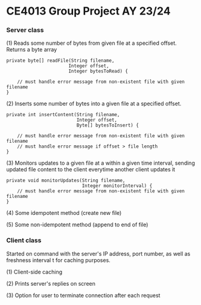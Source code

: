 # CE4013 Group Project AY 23/24

### Server class
(1) Reads some number of bytes from given file at a specified offset. Returns a byte array
```
private byte[] readFile(String filename,
                       Integer offset,
                       Integer bytesToRead) {
                        
    // must handle error message from non-existent file with given filename
}
```

(2) Inserts some number of bytes into a given file at a specified offset. 
```
private int insertContent(String filename,
                          Integer offset,
                          Byte[] bytesToInsert) {
                        
    // must handle error message from non-existent file with given filename
    // must handle error message if offset > file length
}
```

(3) Monitors updates to a given file at a within a given time interval, sending updated file content to the client everytime another client updates it
```
private void monitorUpdates(String filename,
                            Integer monitorInterval) {
    // must handle error message from non-existent file with given filename
}
```

(4) Some idempotent method (create new file)

(5) Some non-idempotent method (append to end of file)

### Client class

Started on command with the server's IP address, port number, as well as freshness interval t for caching purposes. 

(1) Client-side caching 

(2) Prints server's replies on screen

(3) Option for user to terminate connection after each request 
